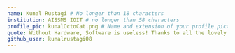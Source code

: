 ```yaml
---
name: Kunal Rustagi # No longer than 18 characters
institution: AISSMS IOIT # no longer than 58 characters
profile_pic: kunalOctoCat.png # Name and extension of your profile picture(ex. mona.png)
quote: Without Hardware, Software is useless! Thanks to all the lovely people I met on this journey. # no longer than 100 characters
github_user: kunalrustagi08
---
```

